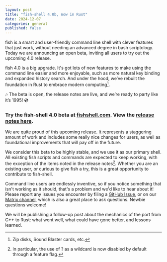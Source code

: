 ```yaml
---
layout: post
title: "fish-shell 4.0b, now in Rust"
date: 2024-12-07
categories: general
published: false
---
```


fish is a smart and user-friendly command line shell with clever features that just work, without needing an advanced degree in bash scriptology. Today we are announcing an open beta, inviting all users to try out the upcoming 4.0 release.

fish 4.0 is a big upgrade. It's got lots of new features to make using the command line easier and more enjoyable, such as more natural key binding and expanded history search. And under the hood, we’ve rebuilt the foundation in Rust to embrace modern computing[^modern-computing-advancements].

🎶 The beta is open, the release notes are live, and we’re ready to party like it’s 1995! 💿

### Try the fish-shell 4.0 beta at [fishshell.com](https://fishshell.com). View the [release notes here](https://fishshell.com/docs/current/relnotes.html).

We are quite proud of this upcoming release. It represents a staggering amount of work and includes some really nice changes for users, as well as foundational improvements that will pay off in the future.

We consider this beta to be highly stable, and we use it as our primary shell. All existing fish scripts and commands are expected to keep working, with the exception of the items noted in the release notes[^qmark-no-glob]. Whether you are an existing user, or curious to give fish a try, this is a great opportunity to contribute to fish-shell.

Command line users are endlessly inventive, so if you notice something that isn't working as it should, that's a problem and we'd like to hear about it! Please report any issues you encounter by filing a [GitHub Issue](http://github.com/fish-shell/fish-shell/issues/), or on our [Matrix channel](https://matrix.to/#/#fish-shell:matrix.org), which is also a great place to ask questions. Newbie questions welcome!

We will be publishing a follow-up post about the mechanics of the port from C++ to Rust: what went well, what could have gone better, and lessons learned.

[^modern-computing-advancements]: Zip disks, Sound Blaster cards, etc.
[^qmark-no-glob]: In particular, the use of ? as a wildcard is now disabled by default through a feature flag.

